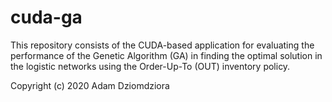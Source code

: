 # cuda-ga
This repository consists of the CUDA-based application for evaluating the performance of the Genetic Algorithm (GA) in finding the optimal solution in the logistic networks using the Order-Up-To (OUT) inventory policy.

Copyright (c) 2020 Adam Dziomdziora
